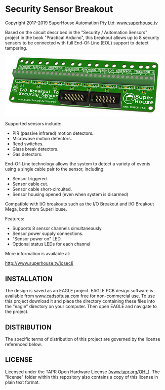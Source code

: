 Security Sensor Breakout
========================
Copyright 2017-2019 SuperHouse Automation Pty Ltd: www.superhouse.tv  

Based on the circuit described in the "Security / Automation Sensors"
project in the book "Practical Arduino", this breakout allows up to 8
security sensors to be connected with full End-Of-Line (EOL) support to
detect tampering.

![PCB render](IOSEC8-v4_0-render_1.jpg)

Supported sensors include:

 * PIR (passive infrared) motion detectors.
 * Microwave motion detectors.
 * Reed switches.
 * Glass break detectors.
 * Gas detectors.

End-Of-Line technology allows the system to detect a variety of events
using a single cable pair to the sensor, including:

 * Sensor triggered.
 * Sensor cable cut.
 * Sensor cable short-circuited.
 * Sensor housing opened (even when system is disarmed)

Compatible with I/O breakouts such as the I/O Breakout and I/O Breakout
Mega, both from SuperHouse.

Features:

 * Supports 8 sensor channels simultaneously.
 * Sensor power supply connections.
 * "Sensor power on" LED.
 * Optional status LEDs for each channel

More information is available at:

  http://www.superhouse.tv/iosec8  


INSTALLATION
------------
The design is saved as an EAGLE project. EAGLE PCB design software is
available from www.cadsoftusa.com free for non-commercial use. To use
this project download it and place the directory containing these files
into the "eagle" directory on your computer. Then open EAGLE and
navigate to the project.


DISTRIBUTION
------------
The specific terms of distribution of this project are governed by the
license referenced below.


LICENSE
-------
Licensed under the TAPR Open Hardware License (www.tapr.org/OHL).
The "license" folder within this repository also contains a copy of
this license in plain text format.
